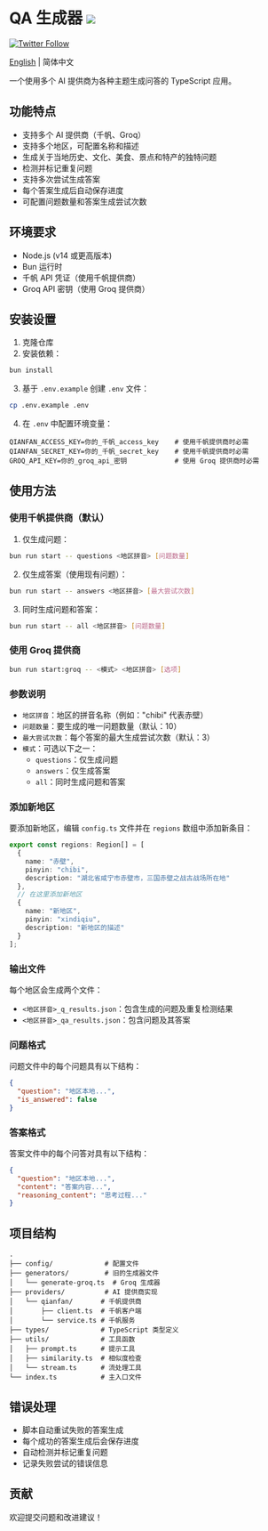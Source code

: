 # QA 生成器 ![](https://img.shields.io/badge/A%20FRAD%20PRODUCT-WIP-yellow)

[![Twitter Follow](https://img.shields.io/twitter/follow/FradSer?style=social)](https://twitter.com/FradSer)

[English](README.md) | 简体中文

一个使用多个 AI 提供商为各种主题生成问答的 TypeScript 应用。

## 功能特点

- 支持多个 AI 提供商（千帆、Groq）
- 支持多个地区，可配置名称和描述
- 生成关于当地历史、文化、美食、景点和特产的独特问题
- 检测并标记重复问题
- 支持多次尝试生成答案
- 每个答案生成后自动保存进度
- 可配置问题数量和答案生成尝试次数

## 环境要求

- Node.js (v14 或更高版本)
- Bun 运行时
- 千帆 API 凭证（使用千帆提供商）
- Groq API 密钥（使用 Groq 提供商）

## 安装设置

1. 克隆仓库
2. 安装依赖：
```bash
bun install
```
3. 基于 `.env.example` 创建 `.env` 文件：
```bash
cp .env.example .env
```
4. 在 `.env` 中配置环境变量：
```
QIANFAN_ACCESS_KEY=你的_千帆_access_key    # 使用千帆提供商时必需
QIANFAN_SECRET_KEY=你的_千帆_secret_key    # 使用千帆提供商时必需
GROQ_API_KEY=你的_groq_api_密钥            # 使用 Groq 提供商时必需
```

## 使用方法

### 使用千帆提供商（默认）

1. 仅生成问题：
```bash
bun run start -- questions <地区拼音> [问题数量]
```

2. 仅生成答案（使用现有问题）：
```bash
bun run start -- answers <地区拼音> [最大尝试次数]
```

3. 同时生成问题和答案：
```bash
bun run start -- all <地区拼音> [问题数量]
```

### 使用 Groq 提供商

```bash
bun run start:groq -- <模式> <地区拼音> [选项]
```

### 参数说明

- `地区拼音`：地区的拼音名称（例如："chibi" 代表赤壁）
- `问题数量`：要生成的唯一问题数量（默认：10）
- `最大尝试次数`：每个答案的最大生成尝试次数（默认：3）
- `模式`：可选以下之一：
  - `questions`：仅生成问题
  - `answers`：仅生成答案
  - `all`：同时生成问题和答案

### 添加新地区

要添加新地区，编辑 `config.ts` 文件并在 `regions` 数组中添加新条目：

```typescript
export const regions: Region[] = [
  {
    name: "赤壁",
    pinyin: "chibi",
    description: "湖北省咸宁市赤壁市，三国赤壁之战古战场所在地"
  },
  // 在这里添加新地区
  {
    name: "新地区",
    pinyin: "xindiqiu",
    description: "新地区的描述"
  }
];
```

### 输出文件

每个地区会生成两个文件：

- `<地区拼音>_q_results.json`：包含生成的问题及重复检测结果
- `<地区拼音>_qa_results.json`：包含问题及其答案

### 问题格式

问题文件中的每个问题具有以下结构：
```json
{
  "question": "地区本地...",
  "is_answered": false
}
```

### 答案格式

答案文件中的每个问答对具有以下结构：
```json
{
  "question": "地区本地...",
  "content": "答案内容...",
  "reasoning_content": "思考过程..."
}
```

## 项目结构

```
.
├── config/             # 配置文件
├── generators/         # 旧的生成器文件
│   └── generate-groq.ts  # Groq 生成器
├── providers/          # AI 提供商实现
│   └── qianfan/       # 千帆提供商
│       ├── client.ts  # 千帆客户端
│       └── service.ts # 千帆服务
├── types/             # TypeScript 类型定义
├── utils/             # 工具函数
│   ├── prompt.ts      # 提示工具
│   ├── similarity.ts  # 相似度检查
│   └── stream.ts      # 流处理工具
└── index.ts           # 主入口文件
```

## 错误处理

- 脚本自动重试失败的答案生成
- 每个成功的答案生成后会保存进度
- 自动检测并标记重复问题
- 记录失败尝试的错误信息

## 贡献

欢迎提交问题和改进建议！ 